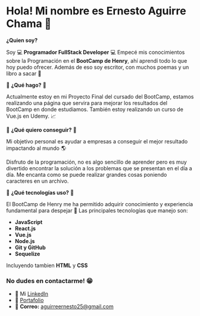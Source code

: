 # Hola! Mi nombre es Ernesto Aguirre Chama 👋

**¿Quien soy?**

Soy 💻 **Programador FullStack Developer** 💻 Empecé mis conocimientos sobre la Programación en el **BootCamp de Henry**, ahí aprendí todo lo que hoy puedo ofrecer. Además de eso soy escritor, con muchos poemas y un libro a sacar 📝

💎 **¿Qué hago?** 💎

Actualmente estoy en mi Proyecto Final del cursado del BootCamp, estamos realizando una página que servira para mejorar los resultados del BootCamp en donde estudiamos. También estoy realizando un curso de Vue.js en Udemy. 📈

💎 **¿Qué quiero conseguir?** 💎

Mi objetivo personal es ayudar a empresas a conseguir el mejor resultado impactando al mundo 🌎

Disfruto de la programación, no es algo sencillo de aprender pero es muy divertido encontrar la solución a los problemas que se presentan en el día a día. Me encanta como se puede realizar grandes cosas poniendo caracteres en un archivo. 

💎 **¿Qué tecnologías uso?** 💎

El BootCamp de Henry me ha permitido adquirir conocimiento y experiencia fundamental para despejar 🚀 Las principales tecnologías que manejo son:

* **JavaScript**
* **React.js**
* **Vue.js**
* **Node.js**
* **Git y GitHub**
* **Sequelize**

Incluyendo tambien **HTML** y **CSS**

### **No dudes en contactarme!** 😁
* 👔 Mi [LinkedIn](https://www.linkedin.com/in/ernesto-aguirre-chama-a9a090269/)
* 💼 [Portafolio](https://portafolio-ernesto-aguirre.netlify.app/)
* 📧 **Correo:** aguirreernesto25@gmail.com



